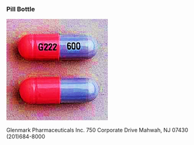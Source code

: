 ### Pill Bottle

![](/images/lithium600.jpg)

Glenmark Pharmaceuticals Inc.
750 Corporate Drive
Mahwah, NJ 07430
(201)684-8000

